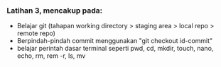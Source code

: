 ### Latihan 3, mencakup pada:
- Belajar git (tahapan working directory > staging area > local repo > remote repo)
- Berpindah-pindah commit menggunakan "git checkout id-commit"
- belajar perintah dasar terminal seperti pwd, cd, mkdir, touch, nano, echo, rm, rem -r, ls, mv
